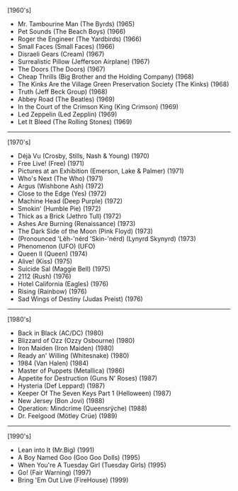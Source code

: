 [1960's]
- Mr. Tambourine Man (The Byrds) (1965)
- Pet Sounds (The Beach Boys) (1966)
- Roger the Engineer (The Yardbirds) (1966)
- Small Faces (Small Faces) (1966)
- Disraeli Gears (Cream) (1967)
- Surrealistic Pillow (Jefferson Airplane) (1967)
- The Doors (The Doors) (1967)
- Cheap Thrills (Big Brother and the Holding Company) (1968)
- The Kinks Are the Village Green Preservation Society (The Kinks) (1968)
- Truth (Jeff Beck Group) (1968)
- Abbey Road (The Beatles) (1969)
- In the Court of the Crimson King (King Crimson) (1969)
- Led Zeppelin (Led Zepplin) (1969)
- Let It Bleed (The Rolling Stones) (1969)
---
[1970's]
- Déjà Vu (Crosby, Stills, Nash & Young) (1970)
- Free Live! (Free) (1971)
- Pictures at an Exhibition (Emerson, Lake & Palmer) (1971)
- Who's Next (The Who) (1971)
- Argus (Wishbone Ash) (1972)
- Close to the Edge (Yes) (1972)
- Machine Head (Deep Purple) (1972)
- Smokin' (Humble Pie) (1972)
- Thick as a Brick (Jethro Tull) (1972)
- Ashes Are Burning (Renaissance) (1973)
- The Dark Side of the Moon (Pink Floyd) (1973)
- (Pronounced 'Lĕh-'nérd 'Skin-'nérd) (Lynyrd Skynyrd) (1973)
- Phenomenon (UFO) (UFO)
- Queen II (Queen) (1974)
- Alive! (Kiss) (1975)
- Suicide Sal (Maggie Bell) (1975)
- 2112 (Rush) (1976)
- Hotel California (Eagles) (1976)
- Rising (Rainbow) (1976)
- Sad Wings of Destiny (Judas Preist) (1976)
---
[1980's]
- Back in Black (AC/DC) (1980)
- Blizzard of Ozz (Ozzy Osbourne) (1980)
- Iron Maiden (Iron Maiden) (1980)
- Ready an' Willing (Whitesnake) (1980)
- 1984 (Van Halen) (1984)
- Master of Puppets (Metallica) (1986)
- Appetite for Destruction (Guns N' Roses) (1987)
- Hysteria (Def Leppard) (1987)
- Keeper Of The Seven Keys Part 1 (Helloween) (1987)
- New Jersey (Bon Jovi) (1988)
- Operation: Mindcrime (Queensrÿche) (1988)
- Dr. Feelgood (Mötley Crüe) (1989)
---
[1990's]
- Lean into It (Mr.Big) (1991)
- A Boy Named Goo (Goo Goo Dolls) (1995)
- When You're A Tuesday Girl (Tuesday Girls) (1995)
- Go! (Fair Warning) (1997)
- Bring 'Em Out Live (FireHouse) (1999)
